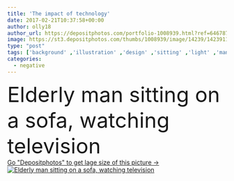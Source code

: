 ```yaml
---
title: 'The impact of technology'
date: 2017-02-21T10:37:58+00:00
author: olly18
author_url: https://depositphotos.com/portfolio-1008939.html?ref=64678756
image: https://st3.depositphotos.com/thumbs/1008939/image/14239/142391184/api_thumb_450.jpg?forcejpeg=true
type: "post"
tags: ['background' ,'illustration' ,'design' ,'sitting' ,'light' ,'man' ,'line' ,'old' ,'time' ,'watch' ,'fashion' ,'arrow' ,'concept' ,'wall' ,'relax' ,'draw' ,'mark' ,'elegant' ,'think' ,'shadow' ,'aged' ,'room' ,'intelligence' ,'negative' ,'look' ,'confusion' ,'glasses' ,'comfort' ,'media' ,'senior' ,'elderly' ,'boredom' ,'bored' ,'mind' ,'mess' ,'write' ,'tv' ,'television' ,'question' ,'armchair' ,'pension' ,'lounge' ,'brain' ,'demand' ,'snarl' ,'older' ,'elder' ,'hypnosis' ,'damege' ,'tedium' ]
categories: 
  - negative
---
```

<div aling="center">
            <font size="60"> Elderly man sitting on a sofa, watching television</font>   
</div>
<div>
    <a href='https://st3.depositphotos.com/thumbs/1008939/image/14239/142391184/api_thumb_450.jpg?forcejpeg=true?ref=64678756' target=_blank > Go "Depositphotos" to get lage size of this picture ->
        <img href='https://st3.depositphotos.com/thumbs/1008939/image/14239/142391184/api_thumb_450.jpg?forcejpeg=true?ref=64678756' src='https://st3.depositphotos.com/1008939/14239/i/950/depositphotos_142391184-stock-photo-the-impact-of-technology.jpg?forcejpeg=true' alt='Elderly man sitting on a sofa, watching television' >
    </a>
</div>
